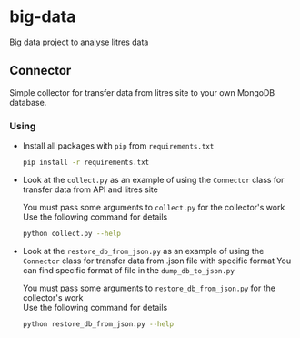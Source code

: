 # big-data
Big data project to analyse litres data

## Connector

Simple collector for transfer data from litres site to your own MongoDB database.

### Using

* Install all packages with `pip` from `requirements.txt`
  ```bash
  pip install -r requirements.txt
  ```

* Look at the `collect.py` as an example of using the `Connector` class for transfer data from API and litres site

  You must pass some arguments to `collect.py` for the collector's work  
  Use the following command for details
  ```bash
  python collect.py --help
  ```

* Look at the `restore_db_from_json.py` as an example of using the `Connector` class for transfer data from .json file with specific format
  You can find specific format of file in the `dump_db_to_json.py`

  You must pass some arguments to `restore_db_from_json.py` for the collector's work  
  Use the following command for details
  ```bash
  python restore_db_from_json.py --help
  ```
